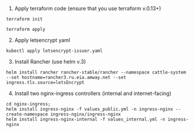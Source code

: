 1. Apply terraform code (ensure that you use terraform v.0.13+)

```
terraform init

terraform apply
```

2. Apply letsencrypt yaml

```
kubectl apply letsencrypt-issuer.yaml
```

3. Install Rancher (use helm v.3)

```
helm install rancher rancher-stable/rancher --namespace cattle-system --set hostname=rancher3.ru.eia.amway.net --set ingress.tls.source=letsEncrypt
```

4. Install two nginx-ingress controllers (internal and internet-facing)
```
cd nginx-ingress;
helm install ingress-nginx -f values_public.yml -n ingress-nginx --create-namespace ingress-nginx/ingress-nginx
helm install ingress-nginx-internal -f values_internal.yml -n ingress-nginx
```

